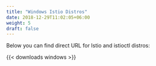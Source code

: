 ```yaml
---
title: "Windows Istio Distros"
date: 2018-12-29T11:02:05+06:00
weight: 5
draft: false
---
```


Below you can find direct URL for Istio and istioctl distros:

{{< downloads windows >}}

